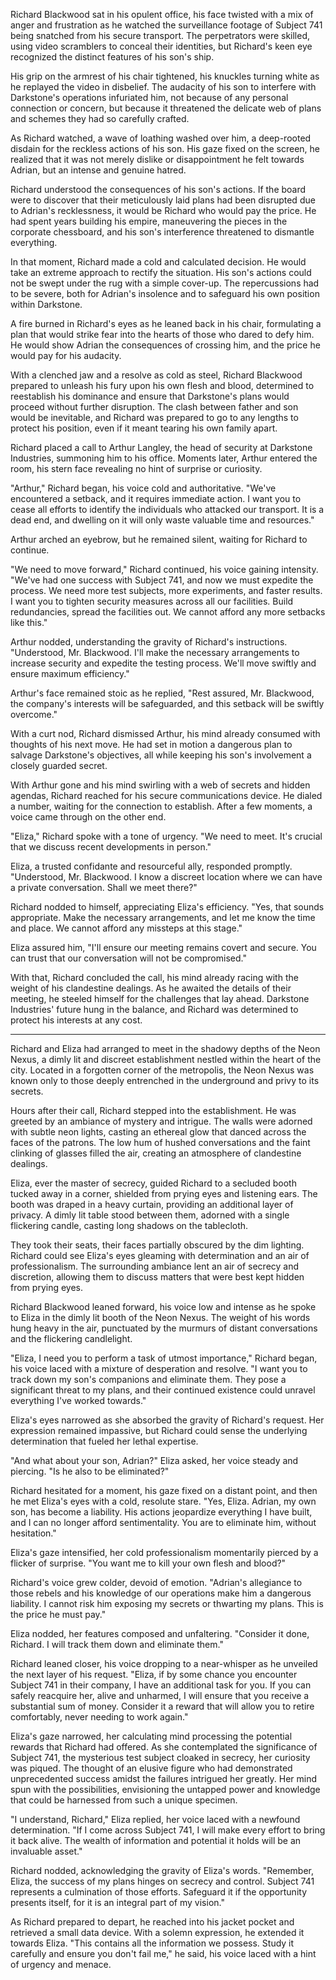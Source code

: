 Richard Blackwood sat in his opulent office, his face twisted with a mix of anger and frustration as he watched the surveillance footage of Subject 741 being snatched from his secure transport. The perpetrators were skilled, using video scramblers to conceal their identities, but Richard's keen eye recognized the distinct features of his son's ship.

His grip on the armrest of his chair tightened, his knuckles turning white as he replayed the video in disbelief. The audacity of his son to interfere with Darkstone's operations infuriated him, not because of any personal connection or concern, but because it threatened the delicate web of plans and schemes they had so carefully crafted.

As Richard watched, a wave of loathing washed over him, a deep-rooted disdain for the reckless actions of his son. His gaze fixed on the screen, he realized that it was not merely dislike or disappointment he felt towards Adrian, but an intense and genuine hatred.

Richard understood the consequences of his son's actions. If the board were to discover that their meticulously laid plans had been disrupted due to Adrian's recklessness, it would be Richard who would pay the price. He had spent years building his empire, maneuvering the pieces in the corporate chessboard, and his son's interference threatened to dismantle everything.

In that moment, Richard made a cold and calculated decision. He would take an extreme approach to rectify the situation. His son's actions could not be swept under the rug with a simple cover-up. The repercussions had to be severe, both for Adrian's insolence and to safeguard his own position within Darkstone.

A fire burned in Richard's eyes as he leaned back in his chair, formulating a plan that would strike fear into the hearts of those who dared to defy him. He would show Adrian the consequences of crossing him, and the price he would pay for his audacity.

With a clenched jaw and a resolve as cold as steel, Richard Blackwood prepared to unleash his fury upon his own flesh and blood, determined to reestablish his dominance and ensure that Darkstone's plans would proceed without further disruption. The clash between father and son would be inevitable, and Richard was prepared to go to any lengths to protect his position, even if it meant tearing his own family apart.

Richard placed a call to Arthur Langley, the head of security at Darkstone Industries, summoning him to his office. Moments later, Arthur entered the room, his stern face revealing no hint of surprise or curiosity.

"Arthur," Richard began, his voice cold and authoritative. "We've encountered a setback, and it requires immediate action. I want you to cease all efforts to identify the individuals who attacked our transport. It is a dead end, and dwelling on it will only waste valuable time and resources."

Arthur arched an eyebrow, but he remained silent, waiting for Richard to continue.

"We need to move forward," Richard continued, his voice gaining intensity. "We've had one success with Subject 741, and now we must expedite the process. We need more test subjects, more experiments, and faster results. I want you to tighten security measures across all our facilities. Build redundancies, spread the facilities out. We cannot afford any more setbacks like this."

Arthur nodded, understanding the gravity of Richard's instructions. "Understood, Mr. Blackwood. I'll make the necessary arrangements to increase security and expedite the testing process. We'll move swiftly and ensure maximum efficiency."

Arthur's face remained stoic as he replied, "Rest assured, Mr. Blackwood, the company's interests will be safeguarded, and this setback will be swiftly overcome."

With a curt nod, Richard dismissed Arthur, his mind already consumed with thoughts of his next move. He had set in motion a dangerous plan to salvage Darkstone's objectives, all while keeping his son's involvement a closely guarded secret.

With Arthur gone and his mind swirling with a web of secrets and hidden agendas, Richard reached for his secure communications device. He dialed a number, waiting for the connection to establish. After a few moments, a voice came through on the other end.

"Eliza," Richard spoke with a tone of urgency. "We need to meet. It's crucial that we discuss recent developments in person."

Eliza, a trusted confidante and resourceful ally, responded promptly. "Understood, Mr. Blackwood. I know a discreet location where we can have a private conversation. Shall we meet there?"

Richard nodded to himself, appreciating Eliza's efficiency. "Yes, that sounds appropriate. Make the necessary arrangements, and let me know the time and place. We cannot afford any missteps at this stage."

Eliza assured him, "I'll ensure our meeting remains covert and secure. You can trust that our conversation will not be compromised."

With that, Richard concluded the call, his mind already racing with the weight of his clandestine dealings. As he awaited the details of their meeting, he steeled himself for the challenges that lay ahead. Darkstone Industries' future hung in the balance, and Richard was determined to protect his interests at any cost.

***

Richard and Eliza had arranged to meet in the shadowy depths of the Neon Nexus, a dimly lit and discreet establishment nestled within the heart of the city. Located in a forgotten corner of the metropolis, the Neon Nexus was known only to those deeply entrenched in the underground and privy to its secrets.

Hours after their call, Richard stepped into the establishment. He was greeted by an ambiance of mystery and intrigue. The walls were adorned with subtle neon lights, casting an ethereal glow that danced across the faces of the patrons. The low hum of hushed conversations and the faint clinking of glasses filled the air, creating an atmosphere of clandestine dealings.

Eliza, ever the master of secrecy, guided Richard to a secluded booth tucked away in a corner, shielded from prying eyes and listening ears. The booth was draped in a heavy curtain, providing an additional layer of privacy. A dimly lit table stood between them, adorned with a single flickering candle, casting long shadows on the tablecloth.

They took their seats, their faces partially obscured by the dim lighting. Richard could see Eliza's eyes gleaming with determination and an air of professionalism. The surrounding ambiance lent an air of secrecy and discretion, allowing them to discuss matters that were best kept hidden from prying eyes.

Richard Blackwood leaned forward, his voice low and intense as he spoke to Eliza in the dimly lit booth of the Neon Nexus. The weight of his words hung heavy in the air, punctuated by the murmurs of distant conversations and the flickering candlelight.

"Eliza, I need you to perform a task of utmost importance," Richard began, his voice laced with a mixture of desperation and resolve. "I want you to track down my son's companions and eliminate them. They pose a significant threat to my plans, and their continued existence could unravel everything I've worked towards."

Eliza's eyes narrowed as she absorbed the gravity of Richard's request. Her expression remained impassive, but Richard could sense the underlying determination that fueled her lethal expertise.

"And what about your son, Adrian?" Eliza asked, her voice steady and piercing. "Is he also to be eliminated?"

Richard hesitated for a moment, his gaze fixed on a distant point, and then he met Eliza's eyes with a cold, resolute stare. "Yes, Eliza. Adrian, my own son, has become a liability. His actions jeopardize everything I have built, and I can no longer afford sentimentality. You are to eliminate him, without hesitation."

Eliza's gaze intensified, her cold professionalism momentarily pierced by a flicker of surprise. "You want me to kill your own flesh and blood?"

Richard's voice grew colder, devoid of emotion. "Adrian's allegiance to those rebels and his knowledge of our operations make him a dangerous liability. I cannot risk him exposing my secrets or thwarting my plans. This is the price he must pay."

Eliza nodded, her features composed and unfaltering. "Consider it done, Richard. I will track them down and eliminate them."

Richard leaned closer, his voice dropping to a near-whisper as he unveiled the next layer of his request. "Eliza, if by some chance you encounter Subject 741 in their company, I have an additional task for you. If you can safely reacquire her, alive and unharmed, I will ensure that you receive a substantial sum of money. Consider it a reward that will allow you to retire comfortably, never needing to work again."

Eliza's gaze narrowed, her calculating mind processing the potential rewards that Richard had offered. As she contemplated the significance of Subject 741, the mysterious test subject cloaked in secrecy, her curiosity was piqued. The thought of an elusive figure who had demonstrated unprecedented success amidst the failures intrigued her greatly. Her mind spun with the possibilities, envisioning the untapped power and knowledge that could be harnessed from such a unique specimen.

"I understand, Richard," Eliza replied, her voice laced with a newfound determination. "If I come across Subject 741, I will make every effort to bring it back alive. The wealth of information and potential it holds will be an invaluable asset."

Richard nodded, acknowledging the gravity of Eliza's words. "Remember, Eliza, the success of my plans hinges on secrecy and control. Subject 741 represents a culmination of those efforts. Safeguard it if the opportunity presents itself, for it is an integral part of my vision."

As Richard prepared to depart, he reached into his jacket pocket and retrieved a small data device. With a solemn expression, he extended it towards Eliza. "This contains all the information we possess. Study it carefully and ensure you don't fail me," he said, his voice laced with a hint of urgency and menace.